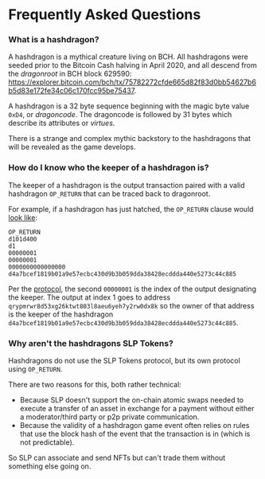 # Frequently Asked Questions

### What is a hashdragon?

A hashdragon is a mythical creature living on BCH.  All hashdragons were seeded prior to the Bitcoin Cash halving in April 2020, and all descend from the *dragonroot* in BCH block 629590: https://explorer.bitcoin.com/bch/tx/75782272cfde665d82f83d0bb54627b6b5d83e172fe34c06c170fcc95be75437.

A hashdragon is a 32 byte sequence beginning with the magic byte value `0xD4`, or *dragoncode*. The dragoncode is followed by 31 bytes which describe its attributes or *virtues*.

There is a strange and complex mythic backstory to the hashdragons that will be revealed as the game develops.

### How do I know who the keeper of a hashdragon is?

The keeper of a hashdragon is the output transaction paired with a valid hashdragon `OP_RETURN` that can be traced back to dragonroot.

For example, if a hashdragon has just hatched, the `OP_RETURN` clause would [look like](https://www.blockchain.com/bch/tx/4c1a03d0219b2bdaa7efadebd43f7fb64abf2800ef84a6d7f13a5b4ce53e5c82):

```
OP_RETURN
d101d400
d1
00000001
00000001
0000000000000000
d4a7bcef1819b01a9e57ecbc430d9b3b059dda38428ecddda440e5273c44c885
```

Per the [protocol](https://github.com/hashdragons/hashdragons.io/blob/master/hashdragons1.md#where-do-hashdragons-live), the second `00000001` is the index of the output designating the keeper.  The output at index 1 goes to address `qrypmrwr8d53xg26ktwt803l8aeu6yeh7y2rw0dx8k` so the owner of that address is the keeper of the hashdragon `d4a7bcef1819b01a9e57ecbc430d9b3b059dda38428ecddda440e5273c44c885`.

### Why aren't the hashdragons SLP Tokens?

Hashdragons do not use the SLP Tokens protocol, but its own protocol using `OP_RETURN`.

There are two reasons for this, both rather technical:

- Because SLP doesn't support the on-chain atomic swaps needed to execute a transfer of an asset in exchange for a payment without either a moderator/third party or p2p private communication.
- Because the validity of a hashdragon game event often relies on rules that use the block hash of the event that the transaction is in (which is not predictable).

So SLP can associate and send NFTs but can't trade them without something else going on.
